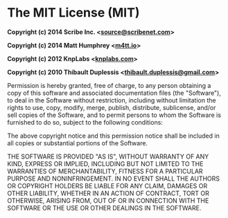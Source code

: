 # The MIT License (MIT)

**Copyright (c) 2014 Scribe Inc. <[source@scribenet.com](mailto:source@scribenet.com)>**

**Copyright (c) 2014 Matt Humphrey <[m4tt.io](http://m4tt.io)>**

**Copyright (c) 2012 KnpLabs <[knplabs.com](http://knplabs.com/)>**

**Copyright (c) 2010 Thibault Duplessis <[thibault.duplessis@gmail.com](mailto:thibault.duplessis@gmail.com)>**

Permission is hereby granted, free of charge, to any person obtaining a copy of
this software and associated documentation files (the "Software"), to deal in
the Software without restriction, including without limitation the rights to
use, copy, modify, merge, publish, distribute, sublicense, and/or sell copies of
the Software, and to permit persons to whom the Software is furnished to do so,
subject to the following conditions:

The above copyright notice and this permission notice shall be included in all
copies or substantial portions of the Software.

THE SOFTWARE IS PROVIDED "AS IS", WITHOUT WARRANTY OF ANY KIND, EXPRESS OR
IMPLIED, INCLUDING BUT NOT LIMITED TO THE WARRANTIES OF MERCHANTABILITY, FITNESS
FOR A PARTICULAR PURPOSE AND NONINFRINGEMENT. IN NO EVENT SHALL THE AUTHORS OR
COPYRIGHT HOLDERS BE LIABLE FOR ANY CLAIM, DAMAGES OR OTHER LIABILITY, WHETHER
IN AN ACTION OF CONTRACT, TORT OR OTHERWISE, ARISING FROM, OUT OF OR IN
CONNECTION WITH THE SOFTWARE OR THE USE OR OTHER DEALINGS IN THE SOFTWARE.
